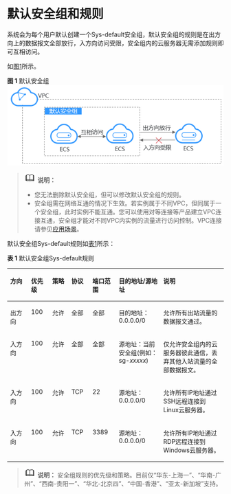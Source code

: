 # 默认安全组和规则<a name="SecurityGroup_0003"></a>

系统会为每个用户默认创建一个Sys-default安全组，默认安全组的规则是在出方向上的数据报文全部放行，入方向访问受限，安全组内的云服务器无需添加规则即可互相访问。

如[图1](#fig997718156161)所示。

**图 1**  默认安全组<a name="fig997718156161"></a>  
![](figures/默认安全组.png "默认安全组")

>![](public_sys-resources/icon-note.gif) **说明：** 
>-   您无法删除默认安全组，但可以修改默认安全组的规则。
>-   安全组需在网络互通的情况下生效。若实例属于不同VPC，但同属于一个安全组，此时实例不能互通。您可以使用对等连接等产品建立VPC连接互通，安全组才能对不同VPC内实例的流量进行访问控制。VPC连接请参见[应用场景](https://support.huaweicloud.com/productdesc-vpc/overview_0002.html)。

默认安全组Sys-default规则如[表1](#table1580115155277)所示：

**表 1**  默认安全组Sys-default规则

<a name="table1580115155277"></a>
<table><thead align="left"><tr id="row15801415182713"><th class="cellrowborder" valign="top" width="9.631926385277055%" id="mcps1.2.8.1.1"><p id="p15802141552711"><a name="p15802141552711"></a><a name="p15802141552711"></a>方向</p>
</th>
<th class="cellrowborder" valign="top" width="9.751950390078015%" id="mcps1.2.8.1.2"><p id="p7561745195013"><a name="p7561745195013"></a><a name="p7561745195013"></a>优先级</p>
</th>
<th class="cellrowborder" valign="top" width="8.831766353270654%" id="mcps1.2.8.1.3"><p id="p1322449175014"><a name="p1322449175014"></a><a name="p1322449175014"></a>策略</p>
</th>
<th class="cellrowborder" valign="top" width="9.741948389677937%" id="mcps1.2.8.1.4"><p id="p11802131517270"><a name="p11802131517270"></a><a name="p11802131517270"></a>协议</p>
</th>
<th class="cellrowborder" valign="top" width="12.212442488497699%" id="mcps1.2.8.1.5"><p id="p2415644494621"><a name="p2415644494621"></a><a name="p2415644494621"></a>端口范围</p>
</th>
<th class="cellrowborder" valign="top" width="20.534106821364272%" id="mcps1.2.8.1.6"><p id="p5726142910428"><a name="p5726142910428"></a><a name="p5726142910428"></a>目的地址/源地址</p>
</th>
<th class="cellrowborder" valign="top" width="29.295859171834365%" id="mcps1.2.8.1.7"><p id="p103721737152919"><a name="p103721737152919"></a><a name="p103721737152919"></a>说明</p>
</th>
</tr>
</thead>
<tbody><tr id="row1280251562712"><td class="cellrowborder" valign="top" width="9.631926385277055%" headers="mcps1.2.8.1.1 "><p id="p680211519274"><a name="p680211519274"></a><a name="p680211519274"></a>出方向</p>
</td>
<td class="cellrowborder" valign="top" width="9.751950390078015%" headers="mcps1.2.8.1.2 "><p id="p1656114515020"><a name="p1656114515020"></a><a name="p1656114515020"></a>100</p>
</td>
<td class="cellrowborder" valign="top" width="8.831766353270654%" headers="mcps1.2.8.1.3 "><p id="p4323184916502"><a name="p4323184916502"></a><a name="p4323184916502"></a>允许</p>
</td>
<td class="cellrowborder" valign="top" width="9.741948389677937%" headers="mcps1.2.8.1.4 "><p id="p380271516271"><a name="p380271516271"></a><a name="p380271516271"></a>全部</p>
</td>
<td class="cellrowborder" valign="top" width="12.212442488497699%" headers="mcps1.2.8.1.5 "><p id="p16955313314"><a name="p16955313314"></a><a name="p16955313314"></a>全部</p>
</td>
<td class="cellrowborder" valign="top" width="20.534106821364272%" headers="mcps1.2.8.1.6 "><p id="p780201519279"><a name="p780201519279"></a><a name="p780201519279"></a>目的地址：0.0.0.0/0</p>
</td>
<td class="cellrowborder" valign="top" width="29.295859171834365%" headers="mcps1.2.8.1.7 "><p id="p237233720296"><a name="p237233720296"></a><a name="p237233720296"></a>允许所有出站流量的数据报文通过。</p>
</td>
</tr>
<tr id="row1980261512714"><td class="cellrowborder" valign="top" width="9.631926385277055%" headers="mcps1.2.8.1.1 "><p id="p1931115561307"><a name="p1931115561307"></a><a name="p1931115561307"></a>入方向</p>
</td>
<td class="cellrowborder" valign="top" width="9.751950390078015%" headers="mcps1.2.8.1.2 "><p id="p155624565017"><a name="p155624565017"></a><a name="p155624565017"></a>100</p>
</td>
<td class="cellrowborder" valign="top" width="8.831766353270654%" headers="mcps1.2.8.1.3 "><p id="p1232324911505"><a name="p1232324911505"></a><a name="p1232324911505"></a>允许</p>
</td>
<td class="cellrowborder" valign="top" width="9.741948389677937%" headers="mcps1.2.8.1.4 "><p id="p180281512274"><a name="p180281512274"></a><a name="p180281512274"></a>全部</p>
</td>
<td class="cellrowborder" valign="top" width="12.212442488497699%" headers="mcps1.2.8.1.5 "><p id="p141995510319"><a name="p141995510319"></a><a name="p141995510319"></a>全部</p>
</td>
<td class="cellrowborder" valign="top" width="20.534106821364272%" headers="mcps1.2.8.1.6 "><p id="p3802181552715"><a name="p3802181552715"></a><a name="p3802181552715"></a>源地址：当前安全组(例如：sg-<em id="i16664539183815"><a name="i16664539183815"></a><a name="i16664539183815"></a>xxxxx</em>)</p>
</td>
<td class="cellrowborder" valign="top" width="29.295859171834365%" headers="mcps1.2.8.1.7 "><p id="p14372153702916"><a name="p14372153702916"></a><a name="p14372153702916"></a>仅允许安全组内的云服务器彼此通信，丢弃其他入站流量的全部数据报文。</p>
</td>
</tr>
<tr id="row1680231514278"><td class="cellrowborder" valign="top" width="9.631926385277055%" headers="mcps1.2.8.1.1 "><p id="p2802121510274"><a name="p2802121510274"></a><a name="p2802121510274"></a>入方向</p>
</td>
<td class="cellrowborder" valign="top" width="9.751950390078015%" headers="mcps1.2.8.1.2 "><p id="p45616456505"><a name="p45616456505"></a><a name="p45616456505"></a>100</p>
</td>
<td class="cellrowborder" valign="top" width="8.831766353270654%" headers="mcps1.2.8.1.3 "><p id="p932318497501"><a name="p932318497501"></a><a name="p932318497501"></a>允许</p>
</td>
<td class="cellrowborder" valign="top" width="9.741948389677937%" headers="mcps1.2.8.1.4 "><p id="p19802141513274"><a name="p19802141513274"></a><a name="p19802141513274"></a>TCP</p>
</td>
<td class="cellrowborder" valign="top" width="12.212442488497699%" headers="mcps1.2.8.1.5 "><p id="p148038155273"><a name="p148038155273"></a><a name="p148038155273"></a>22</p>
</td>
<td class="cellrowborder" valign="top" width="20.534106821364272%" headers="mcps1.2.8.1.6 "><p id="p680331516279"><a name="p680331516279"></a><a name="p680331516279"></a>源地址：0.0.0.0/0</p>
</td>
<td class="cellrowborder" valign="top" width="29.295859171834365%" headers="mcps1.2.8.1.7 "><p id="p1089614017574"><a name="p1089614017574"></a><a name="p1089614017574"></a>允许所有IP地址通过SSH远程连接到Linux云服务器。</p>
</td>
</tr>
<tr id="row0011153117"><td class="cellrowborder" valign="top" width="9.631926385277055%" headers="mcps1.2.8.1.1 "><p id="p2113111316"><a name="p2113111316"></a><a name="p2113111316"></a>入方向</p>
</td>
<td class="cellrowborder" valign="top" width="9.751950390078015%" headers="mcps1.2.8.1.2 "><p id="p4561745115015"><a name="p4561745115015"></a><a name="p4561745115015"></a>100</p>
</td>
<td class="cellrowborder" valign="top" width="8.831766353270654%" headers="mcps1.2.8.1.3 "><p id="p16323144913501"><a name="p16323144913501"></a><a name="p16323144913501"></a>允许</p>
</td>
<td class="cellrowborder" valign="top" width="9.741948389677937%" headers="mcps1.2.8.1.4 "><p id="p151911113119"><a name="p151911113119"></a><a name="p151911113119"></a>TCP</p>
</td>
<td class="cellrowborder" valign="top" width="12.212442488497699%" headers="mcps1.2.8.1.5 "><p id="p19131193117"><a name="p19131193117"></a><a name="p19131193117"></a>3389</p>
</td>
<td class="cellrowborder" valign="top" width="20.534106821364272%" headers="mcps1.2.8.1.6 "><p id="p01911203113"><a name="p01911203113"></a><a name="p01911203113"></a>源地址：0.0.0.0/0</p>
</td>
<td class="cellrowborder" valign="top" width="29.295859171834365%" headers="mcps1.2.8.1.7 "><p id="p111181133120"><a name="p111181133120"></a><a name="p111181133120"></a>允许所有IP地址通过RDP远程连接到Windows云服务器。</p>
</td>
</tr>
</tbody>
</table>

>![](public_sys-resources/icon-note.gif) **说明：** 
>安全组规则的优先级和策略。目前仅“华东-上海一”、“华南-广州”、“西南-贵阳一”、“华北-北京四”、“中国-香港”、“亚太-新加坡”支持。

